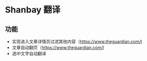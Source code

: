 # Shanbay 翻译
## 功能
- 实现进入文章详情页过滤其他内容（https://www.theguardian.com/)
- 文章自动翻页（https://www.theguardian.com/)
- 选中文字自动翻译
